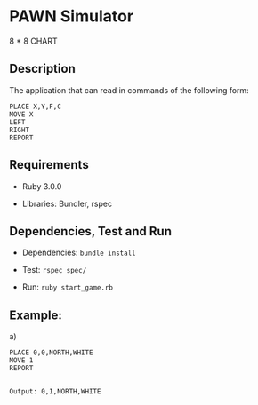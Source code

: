 # PAWN Simulator

8 * 8 CHART

## Description

The application that can read in commands of the following form:

    PLACE X,Y,F,C
    MOVE X
    LEFT
    RIGHT
    REPORT

## Requirements

- Ruby 3.0.0

- Libraries: Bundler, rspec


## Dependencies, Test and Run

- Dependencies: `bundle install`

- Test: `rspec spec/`

- Run: `ruby start_game.rb`

## Example:

a)

    PLACE 0,0,NORTH,WHITE
    MOVE 1
    REPORT


    Output: 0,1,NORTH,WHITE
